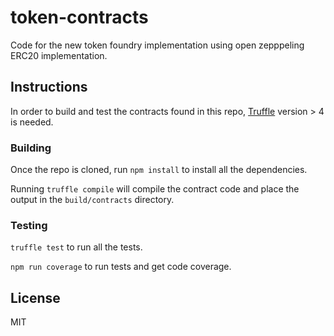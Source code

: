 # token-contracts

Code for the new token foundry implementation using open zepppeling ERC20 implementation.

## Instructions

In order to build and test the contracts found in this repo, [Truffle](truffleframework.com) version > 4 is needed.

### Building

Once the repo is cloned, run `npm install` to install all the dependencies.

Running `truffle compile` will compile the contract code and place the output in the `build/contracts` directory.

### Testing

`truffle test` to run all the tests.

`npm run coverage` to run tests and get code coverage.

## License

MIT
